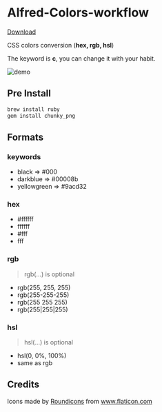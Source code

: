 # Alfred-Colors-workflow

[Download](https://github.com/g1eny0ung/Alfred-Colors-workflow/raw/master/dist/Colors.alfredworkflow)

CSS colors conversion (**hex, rgb, hsl**)

The keyword is **c**, you can change it with your habit.

![demo](demo.gif)

## Pre Install

```sh
brew install ruby
gem install chunky_png
```

## Formats

### keywords

* black => #000
* darkblue => #00008b
* yellowgreen => #9acd32

### hex

* #ffffff
* ffffff
* #fff
* fff

### rgb

> rgb(...) is optional

* rgb(255, 255, 255)
* rgb(255-255-255)
* rgb(255 255 255)
* rgb(255|255|255)

### hsl

> hsl(...) is optional

* hsl(0, 0%, 100%)
* same as rgb

## Credits

<div>Icons made by <a href="https://www.flaticon.com/authors/roundicons" title="Roundicons">Roundicons</a> from <a href="https://www.flaticon.com/" title="Flaticon">www.flaticon.com</a></div>
